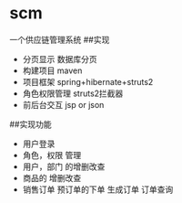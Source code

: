 # scm
一个供应链管理系统
##实现
  - 分页显示 数据库分页
  - 构建项目 maven
  - 项目框架 spring+hibernate+struts2
  - 角色权限管理 struts2拦截器
  - 前后台交互 jsp or json
  
##实现功能
  - 用户登录
  - 角色，权限 管理
  - 用户，部门 的增删改查
  - 商品的 增删改查
  - 销售订单 预订单的下单 生成订单 订单查询
  
